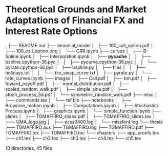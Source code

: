# Theoretical Grounds and Market Adaptations of Financial FX and Interest Rate Options
.
├── README.md
├── binomial_model
│   ├── 100_call_option.pdf
│   ├── 100_call_option.png
│   └── CRR.ipynb
├── curves
│   ├── B-Spline.ipynb
│   ├── Interpolation.ipynb
│   ├── __pycache__
│   │   ├── bspline.cpython-36.pyc
│   │   ├── pycurve.cpython-36.pyc
│   │   └── pyrate.cpython-36.pyc
│   ├── bspline.py
│   ├── files
│   │   ├── holidays.txt
│   │   └── tiie_swap_curve.txt
│   ├── pyrate.py
│   └── rate_curves.ipynb
├── images
│   ├── Call.pdf
│   ├── bm.pdf
│   ├── foward_payoff.pdf
│   ├── normal_distribution.pdf
│   ├── scaled_random_walk.pdf
│   ├── simple_sine.pdf
│   ├── stoch_process_3d.pdf
│   └── symmetric_random_walk.pdf
├── misc
│   ├── commands.tex
│   └── ref.bib
├── notebooks
│   ├── Brownian_motion.ipynb
│   ├── Computations.ipynb
│   ├── Stochastic\ Process.ipynb
│   ├── graphics.ipynb
│   └── simple_function.ipynb
├── slides
│   ├── TGMAFFIRO_slides.pdf
│   ├── TGMAFFIRO_slides.tex
│   ├── UMA_logo.jpg
│   ├── ecss0400.log
│   └── missfont.log
└── thesis
    ├── TGMAFFIRO.aux
    ├── TGMAFFIRO.log
    ├── TGMAFFIRO.pdf
    ├── TGMAFFIRO.tex
    ├── TGMAFFIRO.toc
    └── chapters
        ├── app_proofs.tex
        ├── ch1.tex
        ├── ch2.tex
        ├── ch3.tex
        ├── ch4.tex
        └── ch5.tex

10 directories, 45 files
